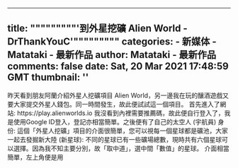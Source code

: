 
---
title: """""""""'到外星挖礦 Alien World - DrThankYouC'"""""""""
categories: 
    - 新媒体
    - Matataki - 最新作品
author: Matataki - 最新作品
comments: false
date: Sat, 20 Mar 2021 17:48:59 GMT
thumbnail: ''
---

<div>   
昨天看到朋友阿蘭介紹外星人挖礦項目 Alien World，另一邊我在玩的釀酒遊戲又要大家提交外星人錢包。同一時間發生，故此便試試這一個項目。 首先進入了網站:
https://play.alienworlds.io 我沒看到內裡需要推薦碼，故此便自行登入了，我是使用Google ID登入，登記亦相當簡單。之後便有了自己的太空人 (宇航員) 身份:  這個「外星人挖礦」項目的介面很簡單，您可以視每一個星球都是礦池，大家一起去發掘新大陸 (新星球):   不同的星球已有一些礦場總數，現時共有六個星球可以選擇。因為我不知主要分別，故「取中道」，選中間「數值」的星球。   介面相當簡單，左上角便是用  
</div>
            